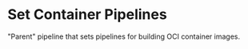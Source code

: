 # Set Container Pipelines

"Parent" pipeline that sets pipelines for building OCI container images.
